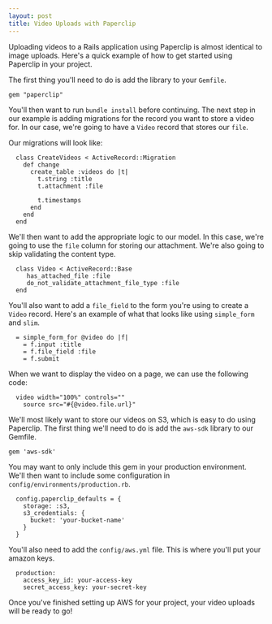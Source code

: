 ```yaml
---
layout: post
title: Video Uploads with Paperclip
---
```

Uploading videos to a Rails application using Paperclip is almost identical to
image uploads. Here's a quick example of how to get started using Paperclip in
your project.

The first thing you'll need to do is add the library to your `Gemfile`.

`gem "paperclip"`

You'll then want to run `bundle install` before continuing.  The next step in
our example is adding migrations for the record you want to store a video for.
In our case, we're going to have a `Video` record that stores our `file`.

Our migrations will look like:

```
  class CreateVideos < ActiveRecord::Migration
    def change
      create_table :videos do |t|
        t.string :title
        t.attachment :file

        t.timestamps
      end
    end
  end
```

We'll then want to add the appropriate logic to our model. In this case, we're
going to use the `file` column for storing our attachment. We're also going to
skip validating the content type.

```
  class Video < ActiveRecord::Base
     has_attached_file :file
     do_not_validate_attachment_file_type :file
  end
```

You'll also want to add a `file_field` to the form you're using to create a
`Video` record. Here's an example of what that looks like using `simple_form`
and `slim`.

```
  = simple_form_for @video do |f|
    = f.input :title
    = f.file_field :file
    = f.submit
```

When we want to display the video on a page, we can use the following code:

```
  video width="100%" controls=""
    source src="#{@video.file.url}"
```

We'll most likely want to store our videos on S3, which is easy to do using
Paperclip. The first thing we'll need to do is add the `aws-sdk` library to our
Gemfile.

`gem 'aws-sdk'`

You may want to only include this gem in your production environment. We'll
then want to include some configuration in `config/environments/production.rb`.

```
  config.paperclip_defaults = {
    storage: :s3,
    s3_credentials: {
      bucket: 'your-bucket-name'
    }
  }
```

You'll also need to add the `config/aws.yml` file. This is where you'll put
your amazon keys.

```
  production:
    access_key_id: your-access-key
    secret_access_key: your-secret-key
```

Once you've finished setting up AWS for your project, your video uploads will
be ready to go!
